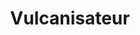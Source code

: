---
title: "Vulcanisateur"
url: /libreville/vulcanisateur-avenue-jean-baptiste-ayong-nguema/
shop: pneus
---